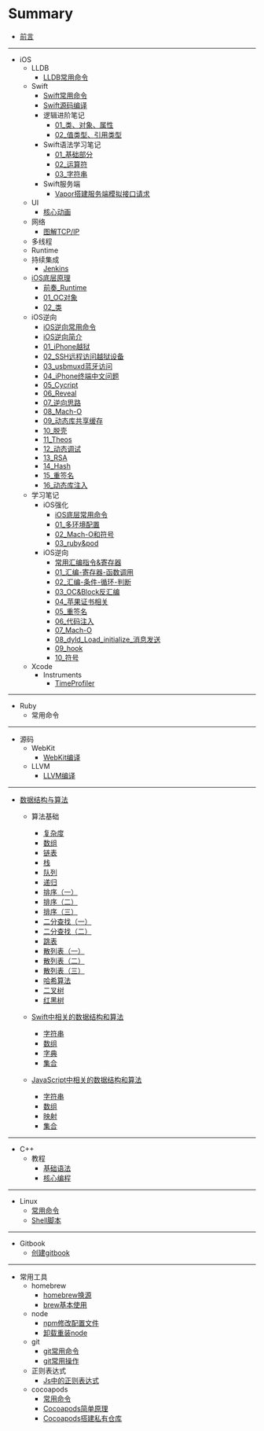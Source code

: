 # Summary

* [前言](README.md)

---

* iOS
  * LLDB
    * [LLDB常用命令](articles/iOS/lldb/LLDB常用命令.md)
  * Swift
    * [Swift常用命令](articles/iOS/swift/Swift常用命令.md)
    * [Swift源码编译](articles/iOS/swift/Swift源码编译.md)
    * 逻辑进阶笔记
      * [01_类、对象、属性](articles/iOS/swift/logicEdu/01_类、对象、属性.md)
      * [02_值类型、引用类型](articles/iOS/swift/logicEdu/02_值类型、引用类型.md)
    * Swift语法学习笔记
      * [01_基础部分](articles/iOS/swift/language/01_基础部分.md)
      * [02_运算符](articles/iOS/swift/language/02_运算符.md)
      * [03_字符串](articles/iOS/swift/language/03_字符串.md)
    * Swift服务端
      * [Vapor搭建服务端模拟接口请求](articles/iOS/swift/server/Vapor搭建服务端模拟接口请求.md)
  * UI
    * [核心动画](articles/iOS/ui/CoreAnimation.md)
  * 网络
    * [图解TCP/IP](articles/iOS/network/tcpip.md)
  * 多线程
  * Runtime
  * 持续集成
    * [Jenkins](articles/iOS/ci/jenkins.md)
  * [iOS底层原理](articles/iOS/underlying/index.md)
    * [前奏_Runtime](articles/iOS/underlying/pre_runtime.md)
    * [01_OC对象](articles/iOS/underlying/01_object.md)
    * [02_类](articles/iOS/underlying/02_class.md)
  * iOS逆向
    * [iOS逆向常用命令](articles/iOS/iosre/command_iosre.md)
    * [iOS逆向简介](articles/iOS/iosre/iosre.md)
    * [01_iPhone越狱](articles/iOS/iosre/01_jailbreak.md)
    * [02_SSH远程访问越狱设备](articles/iOS/iosre/02_ssh.md)
    * [03_usbmuxd蓝牙访问](articles/iOS/iosre/03_usbmuxd.md)
    * [04_iPhone终端中文问题](articles/iOS/iosre/04_terminal_zh.md)
    * [05_Cycript](articles/iOS/iosre/05_cycript.md)
    * [06_Reveal](articles/iOS/iosre/06_reveal.md)
    * [07_逆向思路](articles/iOS/iosre/07_reverse.md)
    * [08_Mach-O](articles/iOS/iosre/08_macho.md)
    * [09_动态库共享缓存](articles/iOS/iosre/09_dyld_shared_cache.md)
    * [10_脱壳](articles/iOS/iosre/10_dumpdecrypted.md)
    * [11_Theos](articles/iOS/iosre/11_theos.md)
    * [12_动态调试](articles/iOS/iosre/12_debug.md)
    * [13_RSA](articles/iOS/iosre/13_rsa.md)
    * [14_Hash](articles/iOS/iosre/14_hash.md)
    * [15_重签名](articles/iOS/iosre/15_resign.md)
    * [16_动态库注入](articles/iOS/iosre/16_injection.md)
  * 学习笔记
    * iOS强化
      * [iOS底层常用命令](articles/iOS/note/iOS强化/command_ioslowlevel.md)
      * [01_多环境配置](articles/iOS/note/iOS强化/01_多环境配置.md)
      * [02_Mach-O和符号](articles/iOS/note/iOS强化/02_Mach-O和符号.md)
      * [03_ruby&pod](articles/iOS/note/iOS强化/03_pod.md)
    * iOS逆向
      * [常用汇编指令&寄存器](articles/iOS/renote/re_order.md)
      * [01_汇编-寄存器-函数调用](articles/iOS/renote/01_asm.md)
      * [02_汇编-条件-循环-判断](articles/iOS/renote/02_asm.md)
      * [03_OC&Block反汇编](articles/iOS/renote/03_oc_asm.md)
      * [04_苹果证书相关](articles/iOS/renote/04_apple_der.md)
      * [05_重签名](articles/iOS/renote/05_resign.md)
      * [06_代码注入](articles/iOS/renote/06_inject.md)
      * [07_Mach-O](articles/iOS/renote/07_macho.md)
      * [08_dyld_Load_initialize_消息发送](articles/iOS/renote/08_dyld.md)
      * [09_hook](articles/iOS/renote/09_hook.md)
      * [10_符号](articles/iOS/renote/10_symbol.md)
  * Xcode
    * Instruments
      * [TimeProfiler](articles/iOS/xcode/instruments/time_profiler.md)

---

* Ruby
  * 常用命令

---

* 源码
  * WebKit
    * [WebKit编译](articles/opensource/webkit/webkitcompile.md)
  * LLVM
    * [LLVM编译](articles/opensource/llvm/llvmcompile.md)

----

* [数据结构与算法](articles/algorithm/算法.md)
  * 算法基础
    * [复杂度](articles/algorithm/geektime_note/01_复杂度.md)
    * [数组](articles/algorithm/geektime_note/02_数组.md)
    * [链表](articles/algorithm/geektime_note/03_链表.md)
    * [栈](articles/algorithm/geektime_note/04_栈.md)
    * [队列](articles/algorithm/geektime_note/05_队列.md)
    * [递归](articles/algorithm/geektime_note/06_递归.md)
    * [排序（一）](articles/algorithm/geektime_note/07_排序_1.md)
    * [排序（二）](articles/algorithm/geektime_note/07_排序_2.md)
    * [排序（三）](articles/algorithm/geektime_note/07_排序_3.md)
    * [二分查找（一）](articles/algorithm/geektime_note/08_二分查找_1.md)
    * [二分查找（二）](articles/algorithm/geektime_note/08_二分查找_2.md)
    * [跳表](articles/algorithm/geektime_note/09_跳表.md)
    * [散列表（一）](articles/algorithm/geektime_note/10_散列表_1.md)
    * [散列表（二）](articles/algorithm/geektime_note/10_散列表_2.md)
    * [散列表（三）](articles/algorithm/geektime_note/10_散列表_3.md)
    * [哈希算法](articles/algorithm/geektime_note/11_哈希算法.md)
    * [二叉树](articles/algorithm/geektime_note/12_二叉树.md)
    * [红黑树](articles/algorithm/geektime_note/13_红黑树.md)
  * [Swift中相关的数据结构和算法](articles/algorithm/swift_algorithm/index.md)
    * [字符串](articles/algorithm/swift_algorithm/String.md)
    * [数组](articles/algorithm/swift_algorithm/Array.md)
    * [字典](articles/algorithm/swift_algorithm/Dictionary.md)
    * [集合](articles/algorithm/swift_algorithm/Set.md)
  * [JavaScript中相关的数据结构和算法](articles/algorithm/js_algorithm/index.md)

    * [字符串](articles/algorithm/js_algorithm/String.md)
    * [数组](articles/algorithm/js_algorithm/Array.md)
    * [映射](articles/algorithm/js_algorithm/Map.md)
    * [集合](articles/algorithm/js_algorithm/Set.md)

---

* C++
  * 教程
    * [基础语法](articles/c++/教程/基础语法.md)
    * [核心编程](articles/c++/教程/核心编程.md)

---

* Linux
  * [常用命令](articles/linux/常用命令.md)
  * [Shell脚本](articles/linux/shell_script.md)

---

* Gitbook
  * [创建gitbook](articles/gitbook/01_创建gitbook.md)

---

* 常用工具
  * homebrew
    * [homebrew换源](articles/tool/homebrew/homebrew换源.md)
    * [brew基本使用](articles/tool/homebrew/brew基本使用.md)
  * node
    * [npm修改配置文件](articles/tool/node/npm修改配置文件.md)
    * [卸载重装node](articles/tool/node/卸载node.md)
  * git
    * [git常用命令](articles/tool/git/git常用命令.md)
    * [git常用操作](articles/tool/git/git常用操作.md)
  * 正则表达式
    * [Js中的正则表达式](articles/tool/reg/reg.md)
  * cocoapods
    * [常用命令](articles/tool/cocoapods/常用命令.md)
    * [Cocoapods简单原理](articles/tool/cocoapods/简单原理.md)
    * [Cocoapods搭建私有仓库](articles/tool/cocoapods/搭建私有库.md)

